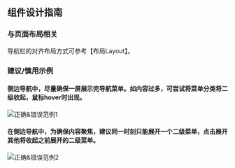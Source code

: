 ## 组件设计指南


### 与页面布局相关

导航栏的对齐布局方式可参考【布局Layout】。





### 建议/慎用示例

#### 侧边导航中，尽量确保一屏展示完导航菜单。如内容过多，可尝试将菜单分类将二级收起，鼠标hover时出现。

![正确&错误范例1](../../images/正确&错误范例1-1824651.jpg)



#### 在侧边导航中，为确保内容聚焦，建议同一时刻只能展开一个二级菜单，点击展开其他将收起之前展开的二级菜单。

![正确&错误范例2](../../images/正确&错误范例2-1824666.jpg)